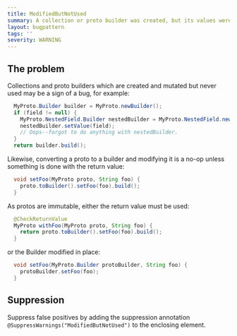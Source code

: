 ```yaml
---
title: ModifiedButNotUsed
summary: A collection or proto builder was created, but its values were never accessed.
layout: bugpattern
tags: ''
severity: WARNING
---
```


<!--
*** AUTO-GENERATED, DO NOT MODIFY ***
To make changes, edit the @BugPattern annotation or the explanation in docs/bugpattern.
-->


## The problem
Collections and proto builders which are created and mutated but never used may
be a sign of a bug, for example:

```java
  MyProto.Builder builder = MyProto.newBuilder();
  if (field != null) {
    MyProto.NestedField.Builder nestedBuilder = MyProto.NestedField.newBuilder();
    nestedBuilder.setValue(field);
    // Oops--forgot to do anything with nestedBuilder.
  }
  return builder.build();
```

Likewise, converting a proto to a builder and modifying it is a no-op unless
something is done with the return value:

```java
  void setFoo(MyProto proto, String foo) {
    proto.toBuilder().setFoo(foo).build();
  }
```

As protos are immutable, either the return value must be used:

```java
  @CheckReturnValue
  MyProto withFoo(MyProto proto, String foo) {
    return proto.toBuilder().setFoo(foo).build();
  }
```

or the Builder modified in place:

```java
  void setFoo(MyProto.Builder protoBuilder, String foo) {
    protoBuilder.setFoo(foo);
  }
```

## Suppression
Suppress false positives by adding the suppression annotation `@SuppressWarnings("ModifiedButNotUsed")` to the enclosing element.


